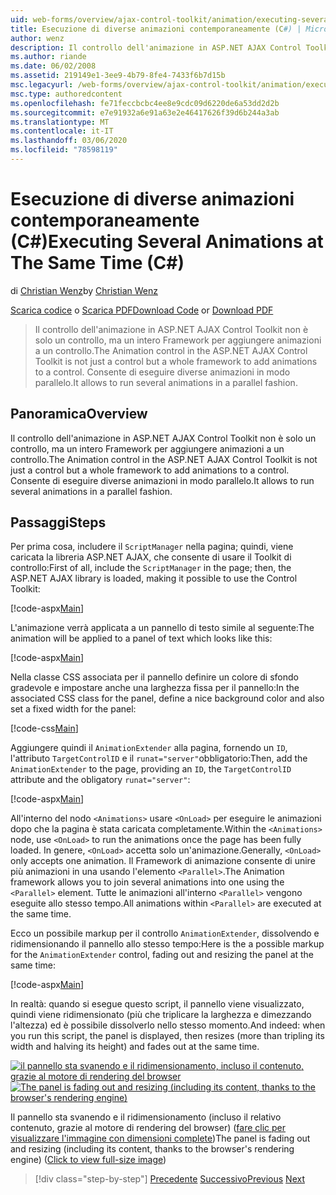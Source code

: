 ```yaml
---
uid: web-forms/overview/ajax-control-toolkit/animation/executing-several-animations-at-the-same-time-cs
title: Esecuzione di diverse animazioni contemporaneamente (C#) | Microsoft Docs
author: wenz
description: Il controllo dell'animazione in ASP.NET AJAX Control Toolkit non è solo un controllo, ma un intero Framework per aggiungere animazioni a un controllo. Consente di eseguire severa...
ms.author: riande
ms.date: 06/02/2008
ms.assetid: 219149e1-3ee9-4b79-8fe4-7433f6b7d15b
msc.legacyurl: /web-forms/overview/ajax-control-toolkit/animation/executing-several-animations-at-the-same-time-cs
msc.type: authoredcontent
ms.openlocfilehash: fe71feccbcbc4ee8e9cdc09d6220de6a53dd2d2b
ms.sourcegitcommit: e7e91932a6e91a63e2e46417626f39d6b244a3ab
ms.translationtype: MT
ms.contentlocale: it-IT
ms.lasthandoff: 03/06/2020
ms.locfileid: "78598119"
---
```

# <a name="executing-several-animations-at-the-same-time-c"></a><span data-ttu-id="73ff7-104">Esecuzione di diverse animazioni contemporaneamente (C#)</span><span class="sxs-lookup"><span data-stu-id="73ff7-104">Executing Several Animations at The Same Time (C#)</span></span>

<span data-ttu-id="73ff7-105">di [Christian Wenz](https://github.com/wenz)</span><span class="sxs-lookup"><span data-stu-id="73ff7-105">by [Christian Wenz](https://github.com/wenz)</span></span>

<span data-ttu-id="73ff7-106">[Scarica codice](https://download.microsoft.com/download/f/9/a/f9a26acd-8df4-4484-8a18-199e4598f411/Animation2.cs.zip) o [Scarica PDF](https://download.microsoft.com/download/6/7/1/6718d452-ff89-4d3f-a90e-c74ec2d636a3/animation2CS.pdf)</span><span class="sxs-lookup"><span data-stu-id="73ff7-106">[Download Code](https://download.microsoft.com/download/f/9/a/f9a26acd-8df4-4484-8a18-199e4598f411/Animation2.cs.zip) or [Download PDF](https://download.microsoft.com/download/6/7/1/6718d452-ff89-4d3f-a90e-c74ec2d636a3/animation2CS.pdf)</span></span>

> <span data-ttu-id="73ff7-107">Il controllo dell'animazione in ASP.NET AJAX Control Toolkit non è solo un controllo, ma un intero Framework per aggiungere animazioni a un controllo.</span><span class="sxs-lookup"><span data-stu-id="73ff7-107">The Animation control in the ASP.NET AJAX Control Toolkit is not just a control but a whole framework to add animations to a control.</span></span> <span data-ttu-id="73ff7-108">Consente di eseguire diverse animazioni in modo parallelo.</span><span class="sxs-lookup"><span data-stu-id="73ff7-108">It allows to run several animations in a parallel fashion.</span></span>

## <a name="overview"></a><span data-ttu-id="73ff7-109">Panoramica</span><span class="sxs-lookup"><span data-stu-id="73ff7-109">Overview</span></span>

<span data-ttu-id="73ff7-110">Il controllo dell'animazione in ASP.NET AJAX Control Toolkit non è solo un controllo, ma un intero Framework per aggiungere animazioni a un controllo.</span><span class="sxs-lookup"><span data-stu-id="73ff7-110">The Animation control in the ASP.NET AJAX Control Toolkit is not just a control but a whole framework to add animations to a control.</span></span> <span data-ttu-id="73ff7-111">Consente di eseguire diverse animazioni in modo parallelo.</span><span class="sxs-lookup"><span data-stu-id="73ff7-111">It allows to run several animations in a parallel fashion.</span></span>

## <a name="steps"></a><span data-ttu-id="73ff7-112">Passaggi</span><span class="sxs-lookup"><span data-stu-id="73ff7-112">Steps</span></span>

<span data-ttu-id="73ff7-113">Per prima cosa, includere il `ScriptManager` nella pagina; quindi, viene caricata la libreria ASP.NET AJAX, che consente di usare il Toolkit di controllo:</span><span class="sxs-lookup"><span data-stu-id="73ff7-113">First of all, include the `ScriptManager` in the page; then, the ASP.NET AJAX library is loaded, making it possible to use the Control Toolkit:</span></span>

[!code-aspx[Main](executing-several-animations-at-the-same-time-cs/samples/sample1.aspx)]

<span data-ttu-id="73ff7-114">L'animazione verrà applicata a un pannello di testo simile al seguente:</span><span class="sxs-lookup"><span data-stu-id="73ff7-114">The animation will be applied to a panel of text which looks like this:</span></span>

[!code-aspx[Main](executing-several-animations-at-the-same-time-cs/samples/sample2.aspx)]

<span data-ttu-id="73ff7-115">Nella classe CSS associata per il pannello definire un colore di sfondo gradevole e impostare anche una larghezza fissa per il pannello:</span><span class="sxs-lookup"><span data-stu-id="73ff7-115">In the associated CSS class for the panel, define a nice background color and also set a fixed width for the panel:</span></span>

[!code-css[Main](executing-several-animations-at-the-same-time-cs/samples/sample3.css)]

<span data-ttu-id="73ff7-116">Aggiungere quindi il `AnimationExtender` alla pagina, fornendo un `ID`, l'attributo `TargetControlID` e il `runat="server"`obbligatorio:</span><span class="sxs-lookup"><span data-stu-id="73ff7-116">Then, add the `AnimationExtender` to the page, providing an `ID`, the `TargetControlID` attribute and the obligatory `runat="server"`:</span></span>

[!code-aspx[Main](executing-several-animations-at-the-same-time-cs/samples/sample4.aspx)]

<span data-ttu-id="73ff7-117">All'interno del nodo `<Animations>` usare `<OnLoad>` per eseguire le animazioni dopo che la pagina è stata caricata completamente.</span><span class="sxs-lookup"><span data-stu-id="73ff7-117">Within the `<Animations>` node, use `<OnLoad>` to run the animations once the page has been fully loaded.</span></span> <span data-ttu-id="73ff7-118">In genere, `<OnLoad>` accetta solo un'animazione.</span><span class="sxs-lookup"><span data-stu-id="73ff7-118">Generally, `<OnLoad>` only accepts one animation.</span></span> <span data-ttu-id="73ff7-119">Il Framework di animazione consente di unire più animazioni in una usando l'elemento `<Parallel>`.</span><span class="sxs-lookup"><span data-stu-id="73ff7-119">The Animation framework allows you to join several animations into one using the `<Parallel>` element.</span></span> <span data-ttu-id="73ff7-120">Tutte le animazioni all'interno `<Parallel>` vengono eseguite allo stesso tempo.</span><span class="sxs-lookup"><span data-stu-id="73ff7-120">All animations within `<Parallel>` are executed at the same time.</span></span>

<span data-ttu-id="73ff7-121">Ecco un possibile markup per il controllo `AnimationExtender`, dissolvendo e ridimensionando il pannello allo stesso tempo:</span><span class="sxs-lookup"><span data-stu-id="73ff7-121">Here is the a possible markup for the `AnimationExtender` control, fading out and resizing the panel at the same time:</span></span>

[!code-aspx[Main](executing-several-animations-at-the-same-time-cs/samples/sample5.aspx)]

<span data-ttu-id="73ff7-122">In realtà: quando si esegue questo script, il pannello viene visualizzato, quindi viene ridimensionato (più che triplicare la larghezza e dimezzando l'altezza) ed è possibile dissolverlo nello stesso momento.</span><span class="sxs-lookup"><span data-stu-id="73ff7-122">And indeed: when you run this script, the panel is displayed, then resizes (more than tripling its width and halving its height) and fades out at the same time.</span></span>

<span data-ttu-id="73ff7-123">[![il pannello sta svanendo e il ridimensionamento, incluso il contenuto, grazie al motore di rendering del browser](executing-several-animations-at-the-same-time-cs/_static/image2.png)](executing-several-animations-at-the-same-time-cs/_static/image1.png)</span><span class="sxs-lookup"><span data-stu-id="73ff7-123">[![The panel is fading out and resizing (including its content, thanks to the browser's rendering engine)](executing-several-animations-at-the-same-time-cs/_static/image2.png)](executing-several-animations-at-the-same-time-cs/_static/image1.png)</span></span>

<span data-ttu-id="73ff7-124">Il pannello sta svanendo e il ridimensionamento (incluso il relativo contenuto, grazie al motore di rendering del browser) ([fare clic per visualizzare l'immagine con dimensioni complete](executing-several-animations-at-the-same-time-cs/_static/image3.png))</span><span class="sxs-lookup"><span data-stu-id="73ff7-124">The panel is fading out and resizing (including its content, thanks to the browser's rendering engine) ([Click to view full-size image](executing-several-animations-at-the-same-time-cs/_static/image3.png))</span></span>

> [!div class="step-by-step"]
> <span data-ttu-id="73ff7-125">[Precedente](adding-animation-to-a-control-cs.md)
> [Successivo](executing-several-animations-after-each-other-cs.md)</span><span class="sxs-lookup"><span data-stu-id="73ff7-125">[Previous](adding-animation-to-a-control-cs.md)
[Next](executing-several-animations-after-each-other-cs.md)</span></span>
